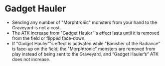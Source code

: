# Gadget Hauler

*   Sending any number of "Morphtronic" monsters from your hand to the Graveyard is not a cost.
*   The ATK increase from "Gadget Hauler"'s effect lasts until it is removed from the field or flipped face-down.
*   If "Gadget Hauler"'s effect is activated while "Banisher of the Radiance" is face-up on the field, the "Morphtronic" monsters are removed from play instead of being sent to the Graveyard, and “Gadget Hauler’s” ATK does not increase.
